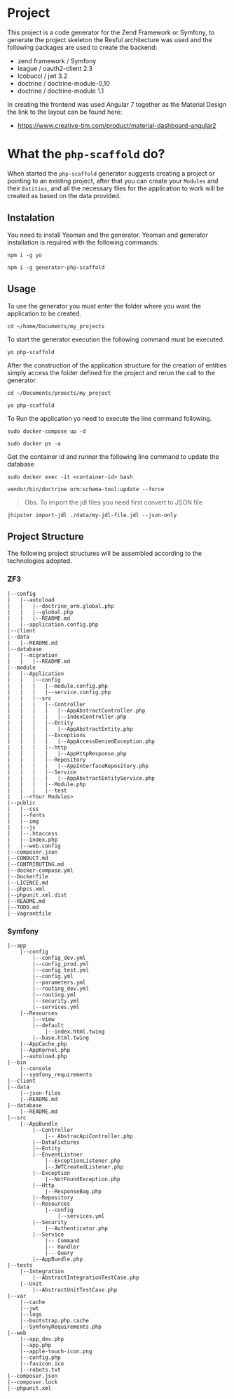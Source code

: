 # Project
This project is a code generator for the Zend Framework or Symfony, to generate the project skeleton the Resful architecture was used and the following packages are used to create the backend:
* zend framework / Symfony
* league / oauth2-client 2.3
* lcobucci / jwt 3.2
* doctrine / doctrine-module-0,10
* doctrine / doctrine-module 1.1

In creating the frontend was used Angular 7 together as the Material Design the link to the layout can be found here:
* https://www.creative-tim.com/product/material-dashboard-angular2  

# What the `php-scaffold` do?
When started the `php-scaffold` generator suggests creating a project or pointing to an existing project, after that you can create your `Modules` and their `Entities`, and all the necessary files for the application to work will be created as based on the data provided.

## Instalation
You need to install Yeoman and the generator.
Yeoman and generator installation is required with the following commands:
```
npm i -g yo
```
```
npm i -g generator-php-scaffold
```
## Usage
To use the generator you must enter the folder where you want the application to be created.

```
cd ~/home/Documents/my_projects
```
To start the generator execution the following command must be executed.
```
yo php-scaffold
```

After the construction of the application structure for the creation of entities simply access the folder defined for the project and rerun the call to the generator.

```
cd ~/Documents/proects/my_project
```
```
yo php-scaffold
```

To Run the application yo need to execute the line command following.

```
sudo docker-compose up -d
```
```
sudo docker ps -a
```
Get the container id and runner the following line command to update the database

```
sudo docker exec -it <container-id> bash
```

```
vendor/bin/doctrine orm:schema-tool:update --force
```

>Obs. To import the jdl files you need first convert to JSON file

```
jhipster import-jdl ./data/my-jdl-file.jdl --json-only
```

## Project Structure
The following project structures will be assembled according to the technologies adopted.

### ZF3
```
|--config
|   |--autoload
|   |   |--doctrine_orm.global.php
|   |   |--global.php
|   |   |--README.md
|   |--application.config.php
|--client
|--data
|   |--README.md
|--database
|   |--migration
|   |   |--README.md
|--module
|   |--Application
|   |   |--config
|   |   |   |--module.config.php
|   |   |   |--service.config.php
|   |   |--src
|   |   |   |--Controller
|   |   |   |   |--AppAbstractController.php
|   |   |   |   |--IndexController.php
|   |   |   |--Entity
|   |   |   |   |--AppAbstractEntity.php
|   |   |   |--Exceptions
|   |   |   |   |--AppAccessDeniedException.php
|   |   |   |--http
|   |   |   |   |--AppHttpResponse.php
|   |   |   |--Repository
|   |   |   |   |--AppInterfaceRepository.php
|   |   |   |--Service
|   |   |   |   |--AppAbstractEntityService.php
|   |   |   |--Module.php
|   |   |   |--test
|   |--<Your Modules>
|--public
|   |--css
|   |--fonts
|   |--img
|   |--js
|   |--.htaccess
|   |--index.php
|   |--web.config
|--composer.json
|--CONDUCT.md
|--CONTRIBUTING.md
|--docker-compose.yml
|--Dockerfile
|--LICENCE.md
|--phpcs.xml
|--phpunit.xml.dist
|--README.md
|--TODO.md
|--Vagrantfile
```
### Symfony
```
|--app
    |--config
        |--config_dev.yml
        |--config_prod.yml
        |--config_test.yml
        |--config.yml
        |--parameters.yml
        |--routing_dev.yml
        |--routing.yml
        |--security.yml
        |--services.yml
    |--Resources
        |--view
        |--default
            |--index.html.twing
        |--base.html.twing
    |--AppCache.php
    |--AppKernel.php
    |--autoload.php
|--bin
    |--console
    |--symfony_requirements
|--client
|--data
    |--json-files
    |--README.md
|--database
    |--README.md
|--src
    |--AppBundle
        |--Controller
            |-- AbstracApiController.php
        |--DataFixtures
        |--Entity
        |--EnventListner
            |--ExceptionListener.php
            |--JWTCreatedListener.php
        |--Exception
            |--NotFoundException.php
        |--Http
            |--ResponseBag.php
        |--Repository
        |--Resources
            |--config
                |--services.yml
        |--Security
            |--Authenticator.php
        |--Service
            |-- Command
            |-- Handler
            |-- Query
        |--AppBundle.php
|--tests
    |--Integration
        |--AbstractIntegrationTestCase.php
    |--Unit
        |--AbstractUnitTestCase.php
|--var
    |--cache
    |--jwt
    |--logs
    |--bootstrap.php.cache
    |--SymfonyRequirements.php
|--web
    |--app_dev.php
    |--app.php
    |--apple-touch-icon.png
    |--config.php
    |--favicon.ico
    |--robots.txt
|--composer.json
|--composer.lock
|--phpunit.xml
```